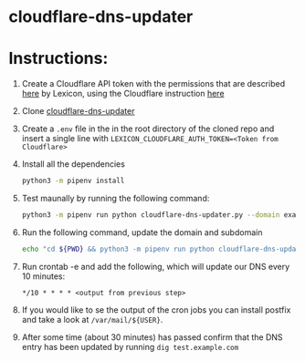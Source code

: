 # cloudflare-dns-updater

# Instructions:
1. Create a Cloudflare API token with the permissions that are described [here](https://github.com/AnalogJ/lexicon/blob/985611b18ff8be389c500eb3021aef74ad48bf34/lexicon/providers/cloudflare.py#L19-L25) by Lexicon, using the Cloudflare instruction [here](https://support.cloudflare.com/hc/en-us/articles/200167836-Managing-API-Tokens-and-Keys)
1. Clone [cloudflare-dns-updater](https://github.com/versi786/cloudflare-dns-updater)
1. Create a `.env` file in the in the root directory of the cloned repo and insert a single line with `LEXICON_CLOUDFLARE_AUTH_TOKEN=<Token from Cloudflare>`
1. Install all the dependencies
    ```bash
    python3 -m pipenv install
    ```
1. Test maunally by running the following command:
    ```bash
    python3 -m pipenv run python cloudflare-dns-updater.py --domain example.com --subdomain test
    ```
1. Run the following command, update the domain and subdomain
    ```bash
    echo "cd ${PWD} && python3 -m pipenv run python cloudflare-dns-updater.py --domain example.com --subdomain test"
    ```
1. Run crontab -e and add the following, which will update our DNS every 10 minutes:
    ```crontab
    */10 * * * * <output from previous step>
    ```

1. If you would like to se the output of the cron jobs you can install postfix and take a look at `/var/mail/${USER}`.
1. After some time (about 30 minutes) has passed confirm that the DNS entry has been updated by running `dig test.example.com`
